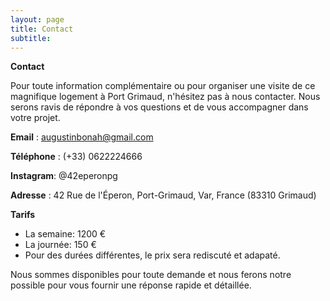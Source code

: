 ```yaml
---
layout: page
title: Contact
subtitle: 
---
```


**Contact**  

Pour toute information complémentaire ou pour organiser une visite de ce magnifique logement à Port Grimaud, n'hésitez pas à nous contacter. Nous serons ravis de répondre à vos questions et de vous accompagner dans votre projet.  

**Email** : augustinbonah@gmail.com

**Téléphone** : (+33) 0622224666

**Instagram**: @42eperonpg

**Adresse** : 42 Rue de l'Éperon, Port-Grimaud, Var, France (83310 Grimaud)

**Tarifs** 

- La semaine: 1200 €
- La journée: 150 €
- Pour des durées différentes, le prix sera rediscuté et adapaté. 

Nous sommes disponibles pour toute demande et nous ferons notre possible pour vous fournir une réponse rapide et détaillée.
